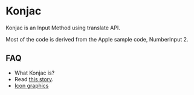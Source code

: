 Konjac
======

Konjac is an Input Method using translate API.

Most of the code is derived from the Apple sample code, NumberInput 2.

FAQ
---

* What Konjac is?
 * Read [this story](http://doraemon.mangawiki.org/translation-konjac/).
* [Icon graphics](http://food-clipart.toykikaku.com/%E5%92%8C%E9%A3%9F/%E3%81%93%E3%82%93%E3%81%AB%E3%82%83%E3%81%8F/)
